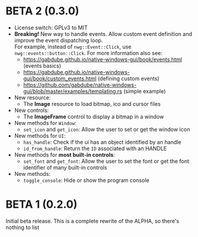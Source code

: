 # BETA 2 (0.3.0)

* License switch: GPLv3 to MIT 
* **Breaking!** New way to handle events. Allow custom event definition and improve the event dispatching loop.  
For example, instead of `nwg::Event::Click`, use `nwg::events::button::Click`. 
For more information also see: 
  * https://gabdube.github.io/native-windows-gui/book/events.html (events basics)
  * https://gabdube.github.io/native-windows-gui/book/custom_events.html (defining custom events)
  * https://github.com/gabdube/native-windows-gui/blob/master/examples/templating.rs (simple example)
* New resource:
  * The **Image** resource to load bitmap, ico and cursor files
* New controls:
  * The **ImageFrame** control to display a bitmap in a window
* New methods for `Window`:
  * `set_icon` and `get_icon`: Allow the user to set or get the window icon  
* New methods for `UI`:
  * `has_handle`: Check if the ui has an object identified by an handle
  * `id_from_handle`: Return the `ID` associated with an HANDLE
* New methods for **most built-in controls**:
  * `set_font` and `get_font`: Allow the user to set the font or get the font identifier of many built-in controls  
* New methods:
  * `toggle_console`: Hide or show the program console


# BETA 1 (0.2.0)

Initial beta release. This is a complete rewrite of the ALPHA, so there's nothing to list
